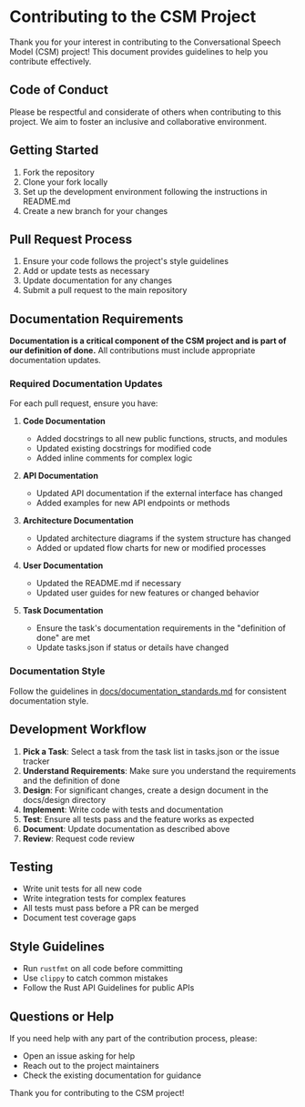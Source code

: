 # Contributing to the CSM Project

Thank you for your interest in contributing to the Conversational Speech Model (CSM) project! This document provides guidelines to help you contribute effectively.

## Code of Conduct

Please be respectful and considerate of others when contributing to this project. We aim to foster an inclusive and collaborative environment.

## Getting Started

1. Fork the repository
2. Clone your fork locally
3. Set up the development environment following the instructions in README.md
4. Create a new branch for your changes

## Pull Request Process

1. Ensure your code follows the project's style guidelines
2. Add or update tests as necessary
3. Update documentation for any changes
4. Submit a pull request to the main repository

## Documentation Requirements

**Documentation is a critical component of the CSM project and is part of our definition of done.** All contributions must include appropriate documentation updates.

### Required Documentation Updates

For each pull request, ensure you have:

1. **Code Documentation**
   - Added docstrings to all new public functions, structs, and modules
   - Updated existing docstrings for modified code
   - Added inline comments for complex logic

2. **API Documentation**
   - Updated API documentation if the external interface has changed
   - Added examples for new API endpoints or methods

3. **Architecture Documentation**
   - Updated architecture diagrams if the system structure has changed
   - Added or updated flow charts for new or modified processes

4. **User Documentation**
   - Updated the README.md if necessary
   - Updated user guides for new features or changed behavior

5. **Task Documentation**
   - Ensure the task's documentation requirements in the "definition of done" are met
   - Update tasks.json if status or details have changed

### Documentation Style

Follow the guidelines in [docs/documentation_standards.md](docs/documentation_standards.md) for consistent documentation style.

## Development Workflow

1. **Pick a Task**: Select a task from the task list in tasks.json or the issue tracker
2. **Understand Requirements**: Make sure you understand the requirements and the definition of done
3. **Design**: For significant changes, create a design document in the docs/design directory
4. **Implement**: Write code with tests and documentation
5. **Test**: Ensure all tests pass and the feature works as expected
6. **Document**: Update documentation as described above
7. **Review**: Request code review

## Testing

- Write unit tests for all new code
- Write integration tests for complex features
- All tests must pass before a PR can be merged
- Document test coverage gaps

## Style Guidelines

- Run `rustfmt` on all code before committing
- Use `clippy` to catch common mistakes
- Follow the Rust API Guidelines for public APIs

## Questions or Help

If you need help with any part of the contribution process, please:
- Open an issue asking for help
- Reach out to the project maintainers
- Check the existing documentation for guidance

Thank you for contributing to the CSM project! 